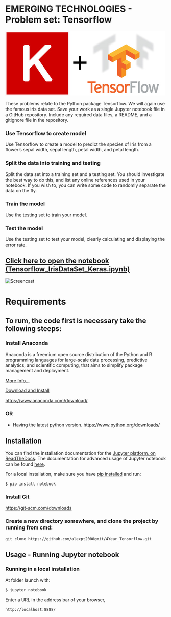 # EMERGING TECHNOLOGIES - Problem set: Tensorflow

![Keras](Screencast/keras-tensorflow-logo.jpg)

These problems relate to the Python package Tensorflow. We will again use the famous iris data set. Save your work as a single Jupyter notebook file in a GitHub repository. Include any required data files, a README, and a gitignore file in the repository.

### Use Tensorflow to create model
Use Tensorflow to create a model to predict the species of Iris from a flower’s sepal width, sepal length, petal width, and petal length.

### Split the data into training and testing
Split the data set into a training set and a testing set. You should investigate the best way to do this, and list any online references used in your notebook. If you wish to, you can write some code to randomly separate the data on the fly.

### Train the model
Use the testing set to train your model.

### Test the model
Use the testing set to test your model, clearly calculating and displaying the error rate.


## [Click here to open the notebook (Tensorflow_IrisDataSet_Keras.ipynb)](https://github.com/alexpt2000gmit/4Year_Tensorflow/blob/master/Tensorflow_IrisDataSet_Keras.ipynb)


![Screencast](Screencast/screencast.gif)


# Requirements

## To rum, the code first is necessary take the following steeps:

### Install Anaconda

Anaconda is a freemium open source distribution of the Python and R programming languages for large-scale data processing, predictive analytics, and scientific computing, that aims to simplify package management and deployment.

[More Info...](https://www.anaconda.com/)

[Download and Install](https://www.anaconda.com/download/)

https://www.anaconda.com/download/

### OR

- Having the latest python version. https://www.python.org/downloads/


## Installation
You can find the installation documentation for the
[Jupyter platform, on ReadTheDocs](https://jupyter.readthedocs.io/en/latest/install.html).
The documentation for advanced usage of Jupyter notebook can be found
[here](https://jupyter-notebook.readthedocs.io/en/latest/).

For a local installation, make sure you have
[pip installed](https://pip.readthedocs.io/en/stable/installing/) and run:

    $ pip install notebook


### Install Git 

https://git-scm.com/downloads


### Create a new directory somewhere, and clone the project by running from cmd:
```
git clone https://github.com/alexpt2000gmit/4Year_Tensorflow.git
```

## Usage - Running Jupyter notebook

### Running in a local installation

At folder launch with:

    $ jupyter notebook

Enter a URL in the address bar of your browser,

```
http://localhost:8888/
```
